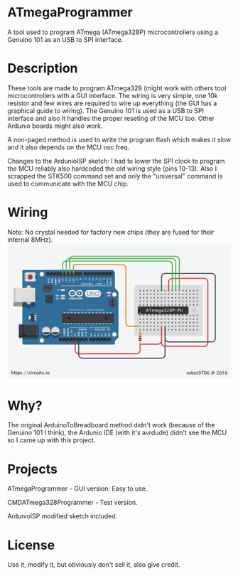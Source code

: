 # ATmegaProgrammer
A tool used to program ATmega (ATmega328P) microcontrollers using a Genuino 101 as an USB to SPI interface.

# Description
These tools are made to program ATmega328 (might work with others too) microcontrollers with a GUI interface. The wiring is very simple, one 10k resistor and few wires are required to wire up everything (the GUI has a graphical guide to wiring). The Genuino 101 is used as a USB to SPI interface and also it handles the proper reseting of the MCU too. Other Ardunio boards might also work. 

A non-paged method is used to write the program flash which makes it slow and it also depends on the MCU osc freq.

Changes to the ArdunioISP sketch: I had to lower the SPI clock to program the MCU reliably also hardcoded the old wiring style (pins 10-13). Also I scrapped the STK500 command set and only the "universal" command is used to communicate with the MCU chip.

# Wiring
Note: No crystal needed for factory new chips (they are fused for their internal 8MHz).
![Alt text](/Misc/Breadboard.png?raw=true "Wiring")

# Why?
The original ArduinoToBreadboard method didn't work (because of the Genuino 101 I think), the Ardunio IDE (with it's avrdude) didn't see the MCU so I came up with this project.

# Projects
ATmegaProgrammer - GUI version: Easy to use.

CMDATmega328Programmer - Test version.

ArdunioISP modified sketch included.

# License
Use it, modify it, but obviously don't sell it, also give credit.
